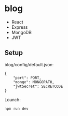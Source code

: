 # blog


* React
* Express
* MongoDB
* JWT

## Setup

blog/config/default.json:

    {
        "port": PORT,
        "mongo": MONGOPATH,
        "jwtSecret": SECRETCODE
    }

Lounch:

    npm run dev